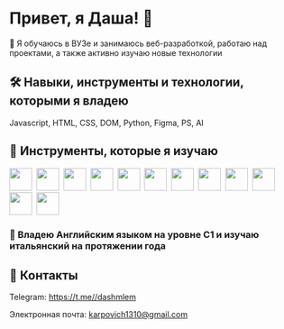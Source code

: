 #  Привет, я Даша! 👋


 🚀 Я обучаюсь в ВУЗе и занимаюсь веб-разработкой, работаю над проектами, а также активно изучаю новые технологии



## 🛠 Навыки, инструменты и технологии, которыми я владею
Javascript, HTML, CSS, DOM, Python,
Figma, PS, AI


## 🌱 Инструменты, которые я изучаю

<img src="https://cdn.jsdelivr.net/gh/devicons/devicon@latest/icons/html5/html5-plain-wordmark.svg" width="40" height="40" />&nbsp;
<img src="https://cdn.jsdelivr.net/gh/devicons/devicon@latest/icons/css3/css3-plain-wordmark.svg" width="40" height="40" />&nbsp;
<img src="https://cdn.jsdelivr.net/gh/devicons/devicon@latest/icons/java/java-plain-wordmark.svg" width="40" height="40" />&nbsp;
<img src="https://cdn.jsdelivr.net/gh/devicons/devicon@latest/icons/javascript/javascript-original.svg" width="40" height="40" />&nbsp;
<img src="https://cdn.jsdelivr.net/gh/devicons/devicon@latest/icons/python/python-original-wordmark.svg" width="40" height="40" />&nbsp;
<img src="https://cdn.jsdelivr.net/gh/devicons/devicon@latest/icons/react/react-original.svg" width="40" height="40"  />&nbsp;
<img src="https://cdn.jsdelivr.net/gh/devicons/devicon@latest/icons/typescript/typescript-original.svg" width="40" height="40" />&nbsp;
<img src="https://cdn.jsdelivr.net/gh/devicons/devicon@latest/icons/azuresqldatabase/azuresqldatabase-original.svg" width="40" height="40" />&nbsp;
<img src="https://cdn.jsdelivr.net/gh/devicons/devicon@latest/icons/postgresql/postgresql-original.svg" width="40" height="40" />&nbsp;
<img src="https://cdn.jsdelivr.net/gh/devicons/devicon@latest/icons/linux/linux-original.svg" width="40" height="40"  />&nbsp;
<img src="https://cdn.jsdelivr.net/gh/devicons/devicon@latest/icons/docker/docker-original.svg" width="40" height="40" />&nbsp;
<img src="https://cdn.jsdelivr.net/gh/devicons/devicon@latest/icons/behance/behance-plain.svg" width="40" height="40" />&nbsp;

### 🔆 Владею Английским языком на уровне C1 и изучаю итальянский на протяжении года


## 🔗 Контакты

Telegram: https://t.me//dashmlem

Электронная почта: karpovich1310@gmail.com

